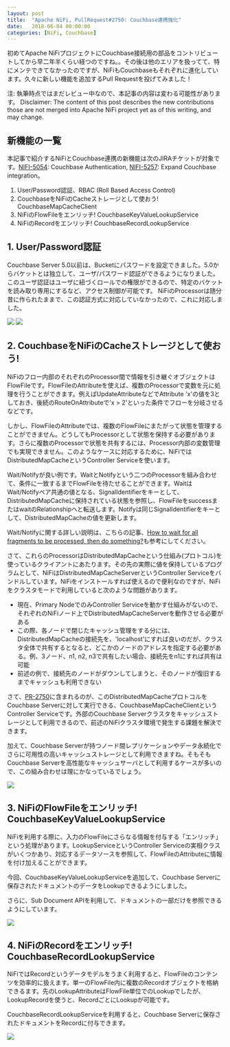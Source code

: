 ```yaml
---
layout: post
title:  "Apache NiFi, PullRequest#2750: Couchbase連携強化"
date:   2018-06-04 00:00:00
categories: [NiFi, Couchbase]
---
```


初めてApache NiFiプロジェクトにCouchbase接続用の部品をコントリビュートしてから早二年半くらい経つのですね。。その後は他のエリアを扱ってて、特にメンテできてなかったのですが、NiFiもCouchbaseもそれぞれに進化しています。久々に新しい機能を追加するPull Requestを投げてみました！

<ol id="toc">
</ol>

注: 執筆時点ではまだレビュー中なので、本記事の内容は変わる可能性があります。
Disclaimer: The content of this post describes the new contributions those are not merged into Apache NiFi project yet as of this writing, and may change.


## 新機能の一覧

本記事で紹介するNiFiとCouchbase連携の新機能は次のJIRAチケットが対象です。[NIFI-5054](https://issues.apache.org/jira/browse/NIFI-5054): Couchbase Authentication, [NIFI-5257](https://issues.apache.org/jira/browse/NIFI-5257): Expand Couchbase integration。

1. User/Password認証、RBAC (Roll Based Access Control)
2. CouchbaseをNiFiのCacheストレージとして使おう! CouchbaseMapCacheClient
3. NiFiのFlowFileをエンリッチ! CouchbaseKeyValueLookupService
4. NiFiのRecordをエンリッチ! CouchbaseRecordLookupService

## 1. User/Password認証

Couchbase Server 5.0以前は、Bucketにパスワードを設定できました。5.0からバケットとは独立して、ユーザ/パスワード認証ができるようになりました。
このユーザ認証はユーザに紐づくロールでの権限ができるので、特定のバケットを読み取り専用にするなど、アクセス制御が可能です。
NiFiのProcessorは随分昔に作られたままで、この認証方式に対応していなかったので、これに対応しました。

![](/assets/images/20180604/CouchbaseUsers.png)
![](/assets/images/20180604/NiFiCouchbaseUser.png)

## 2. CouchbaseをNiFiのCacheストレージとして使おう!

NiFiのフロー内部のそれぞれのProcessor間で情報を引き継ぐオブジェクトはFlowFileです。FlowFileのAttributeを使えば、複数のProcessorで変数を元に処理を行うことができます。例えばUpdateAttributeなどでAttribute 'x'の値を3としておき、後続のRouteOnAttributeで'x > 2'といった条件でフローを分岐させるなどです。

しかし、FlowFileのAttributeでは、複数のFlowFileにまたがって状態を管理することができません。どうしてもProcessorとして状態を保持する必要があります。さらに複数のProcessorで状態を共有するには、Processor内部の変数管理でも実現できません。このようなケースに対応するために、NiFiではDistributedMapCacheというController Serviceを使います。

Wait/Notifyが良い例です。WaitとNotifyという二つのProcessorを組み合わせて、条件に一致するまでFlowFileを待たせることができます。WaitはWait/Notifyペア共通の値となる、SignalIdentifierをキーとして、DistributedMapCacheに保持されている状態を参照し、FlowFileをsuccessまたはwaitのRelationshipへと転送します。Notifyは同じSignalIdentifierをキーとして、DistributedMapCacheの値を更新します。

Wait/Notifyに関する詳しい説明は、こちらの記事、[How to wait for all fragments to be processed, then do something?](/nifi/2017/02/02/nifi-notify-batch/)も参考にしてください。

さて、これらのProcessorはDistributedMapCacheという仕組み(プロトコル)を使っているクライアントにあたります。その先の実際に値を保持しているプログラムとして、NiFiはDistributedMapCacheServerというController Serviceをバンドルしています。NiFiをインストールすれば使えるので便利なのですが、NiFiをクラスタモードで利用していると次のような問題があります。

- 現在、Primary NodeでのみController Serviceを動かす仕組みがないので、それぞれのNiFiノード上でDistributedMapCacheServerを動作させる必要がある
- この際、各ノードで閉じたキャッシュ管理をする分には、DistributedMapCacheの接続先を、'localhost'にすれば良いのだが、クラスタ全体で共有するとなると、どこかのノードのアドレスを指定する必要がある。例、3ノード、n1, n2, n3で共有したい場合、接続先をn1にすれば共有は可能
- 前述の例で、接続先のノードがダウンしてしまうと、そのノードが復旧するまでキャッシュも利用できない


さて、[PR-2750](https://github.com/apache/nifi/pull/2750)に含まれるのが、このDistributedMapCacheプロトコルをCouchbase Serverに対して実行できる、CouchbaseMapCacheClientというController Serviceです。外部のCouchbase Serverクラスタをキャッシュストレージとして利用できるので、前述のNiFiクラスタ環境で発生する課題を解決できます。

加えて、Couchbase Serverが持つノード間レプリケーションやデータ永続化でさらに可用性の高いキャッシュストレージとして利用できますね。そもそもCouchbase Serverを高性能なキャッシュサーバとして利用するケースが多いので、この組み合わせは理にかなっているでしょう。

![](/assets/images/20180604/DistributedMapCache.png)

## 3. NiFiのFlowFileをエンリッチ! CouchbaseKeyValueLookupService

NiFiを利用する際に、入力のFlowFileにさらなる情報を付与する「エンリッチ」という処理があります。LookupServiceというController Serviceの実相クラスがいくつかあり、対応するデータソースを参照して、FlowFileのAttributeに情報を付け加えることができます。

今回、CouchbaseKeyValueLookupServiceを追加して、Couchbase Serverに保存されたドキュメントのデータをLookupできるようにしました。

さらに、Sub Document APIを利用して、ドキュメントの一部だけを参照できるようにしています。

![](/assets/images/20180604/LookupAttribute.png)

## 4. NiFiのRecordをエンリッチ! CouchbaseRecordLookupService

NiFiではRecordというデータモデルをうまく利用すると、FlowFileのコンテンツを効率的に扱えます。単一のFlowFile内に複数のRecordオブジェクトを格納できるます。先のLookupAttributeはFlowFile単位でのLookupでしたが、LookupRecordを使うと、RecordごとにLookupが可能です。

CouchbaseRecordLookupServiceを利用すると、Couchbase Serverに保存されたドキュメントをRecordに付与できます。

![](/assets/images/20180604/LookupRecord.png)
